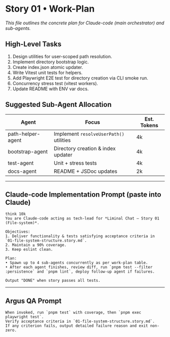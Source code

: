 # Story 01 • Work-Plan

_This file outlines the concrete plan for Claude-code (main orchestrator) and sub-agents._

## High-Level Tasks
1. Design utilities for user-scoped path resolution.  
2. Implement directory bootstrap logic.  
3. Create index.json atomic updater.  
4. Write Vitest unit tests for helpers.  
5. Add Playwright E2E test for directory creation via CLI smoke run.  
6. Concurrency stress test (vitest workers).  
7. Update README with ENV var docs.

## Suggested Sub-Agent Allocation
| Agent | Focus | Est. Tokens |
|-------|-------|-------------|
| path-helper-agent | Implement `resolveUserPath()` utilities | 4k |
| bootstrap-agent | Directory creation & index updater | 4k |
| test-agent | Unit + stress tests | 4k |
| docs-agent | README + JSDoc updates | 2k |

---

## Claude-code Implementation Prompt (paste into Claude)
```
think 10k
You are Claude-code acting as tech-lead for *Liminal Chat – Story 01 (File-system)*.

Objectives:
1. Deliver functionality & tests satisfying acceptance criteria in `01-file-system-structure.story.md`.
2. Maintain ≥ 90% coverage.
3. Keep eslint clean.

Plan:
• Spawn up to 4 sub-agents concurrently as per work-plan table.  
• After each agent finishes, review diff, run `pnpm test --filter :persistence` and `pnpm lint`, deploy follow-up agent if failures.

Output "DONE" when story passes all tests.
```

---

## Argus QA Prompt
```
When invoked, run `pnpm test` with coverage, then `pnpm exec playwright test`.  
Verify acceptance criteria in `01-file-system-structure.story.md`.  
If any criterion fails, output detailed failure reason and exit non-zero.
``` 